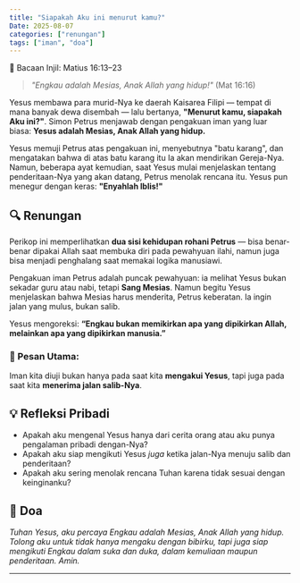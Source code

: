 ```yaml
---
title: "Siapakah Aku ini menurut kamu?"
Date: 2025-08-07
categories: ["renungan"]
tags: ["iman", "doa"]
---
```


📖 Bacaan Injil: Matius 16:13–23

> _"Engkau adalah Mesias, Anak Allah yang hidup!"_ (Mat 16:16)

Yesus membawa para murid-Nya ke daerah Kaisarea Filipi — tempat di mana banyak dewa disembah — lalu bertanya, **"Menurut kamu, siapakah Aku ini?"**. Simon Petrus menjawab dengan pengakuan iman yang luar biasa: **Yesus adalah Mesias, Anak Allah yang hidup.**

Yesus memuji Petrus atas pengakuan ini, menyebutnya "batu karang", dan mengatakan bahwa di atas batu karang itu Ia akan mendirikan Gereja-Nya. Namun, beberapa ayat kemudian, saat Yesus mulai menjelaskan tentang penderitaan-Nya yang akan datang, Petrus menolak rencana itu. Yesus pun menegur dengan keras: **"Enyahlah Iblis!"**

## 🔍 Renungan

Perikop ini memperlihatkan **dua sisi kehidupan rohani Petrus** — bisa benar-benar dipakai Allah saat membuka diri pada pewahyuan ilahi, namun juga bisa menjadi penghalang saat memakai logika manusiawi.

Pengakuan iman Petrus adalah puncak pewahyuan: ia melihat Yesus bukan sekadar guru atau nabi, tetapi **Sang Mesias**. Namun begitu Yesus menjelaskan bahwa Mesias harus menderita, Petrus keberatan. Ia ingin jalan yang mulus, bukan salib.

Yesus mengoreksi: **“Engkau bukan memikirkan apa yang dipikirkan Allah, melainkan apa yang dipikirkan manusia.”**

### 🎯 Pesan Utama:

Iman kita diuji bukan hanya pada saat kita **mengakui Yesus**, tapi juga pada saat kita **menerima jalan salib-Nya**.

## 💡 Refleksi Pribadi

- Apakah aku mengenal Yesus hanya dari cerita orang atau aku punya pengalaman pribadi dengan-Nya?
- Apakah aku siap mengikuti Yesus _juga_ ketika jalan-Nya menuju salib dan penderitaan?
- Apakah aku sering menolak rencana Tuhan karena tidak sesuai dengan keinginanku?

## 🙏 Doa

_Tuhan Yesus, aku percaya Engkau adalah Mesias, Anak Allah yang hidup. Tolong aku untuk tidak hanya mengaku dengan bibirku, tapi juga siap mengikuti Engkau dalam suka dan duka, dalam kemuliaan maupun penderitaan. Amin._

---
